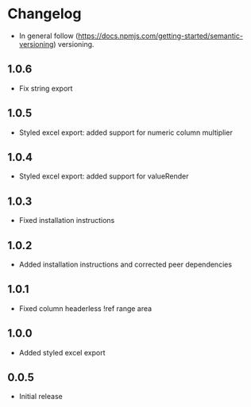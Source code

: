 # Changelog

* In general follow (https://docs.npmjs.com/getting-started/semantic-versioning) versioning.

## <next>

## 1.0.6
* Fix string export

## 1.0.5
* Styled excel export: added support for numeric column multiplier

## 1.0.4
* Styled excel export: added support for valueRender

## 1.0.3
* Fixed installation instructions

## 1.0.2
* Added installation instructions and corrected peer dependencies

## 1.0.1
* Fixed column headerless !ref range area

## 1.0.0
* Added styled excel export

## 0.0.5
* Initial release
